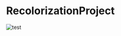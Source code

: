 # RecolorizationProject
![test](https://github.com/[Quark250]/[RecolorizationProject]/[master]/finalResultFull.jpg?raw=true)
